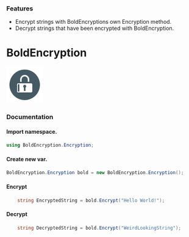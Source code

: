 ### Features

- Encrypt strings with BoldEncryptions own Encryption method.
- Decrypt strings that have been encrypted with BoldEncryption.
# BoldEncryption

![](https://github.com/maxemanZ/BoldEncryption/blob/main/encrypt_96px.png?raw=true)


### Documentation

#### Import namespace.
```csharp
using BoldEncryption.Encryption;
```
#### Create new var.
```csharp
BoldEncryption.Encryption bold = new BoldEncryption.Encryption();
```
#### Encrypt

```csharp
    string EncryptedString = bold.Encrypt("Hello World!");
```
#### Decrypt

```csharp
    string DecryptedString = bold.Encrypt("WeirdLookingString");
```
